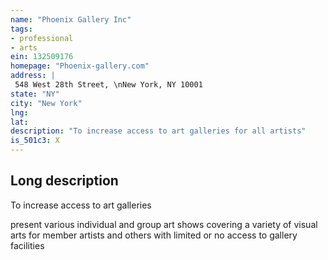 ```yaml
---
name: "Phoenix Gallery Inc"
tags:
- professional
- arts
ein: 132509176
homepage: "Phoenix-gallery.com"
address: |
 548 West 28th Street, \nNew York, NY 10001
state: "NY"
city: "New York"
lng: 
lat: 
description: "To increase access to art galleries for all artists"
is_501c3: X
---
```


## Long description

To increase access to art galleries
  
  present various individual and group art shows covering a variety of visual arts for member artists and others with limited or no access to gallery facilities
